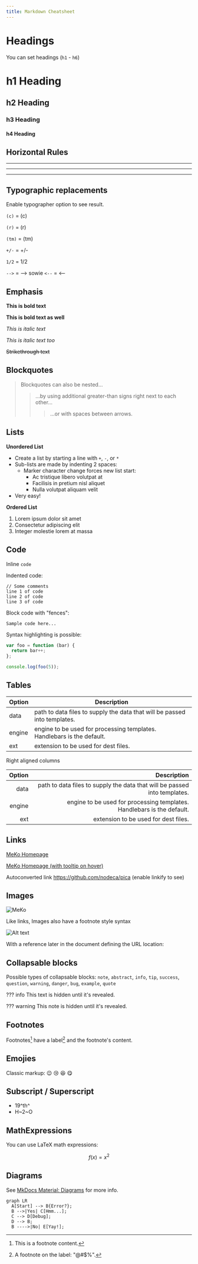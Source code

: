 ```yaml
---
title: Markdown Cheatsheet
---
```

# Headings
You can set headings (`h1` - `h6`)

# h1 Heading
## h2 Heading
### h3 Heading
#### h4 Heading


## Horizontal Rules

___

---

***


## Typographic replacements

Enable typographer option to see result.

`(c)` = (c) 

`(r)` = (r)

`(tm)` = (tm)

`+/-` = +/-

`1/2` = 1/2 

`-->` = --> sowie `<--` = <--


## Emphasis

**This is bold text**

__This is bold text as well__

*This is italic text*

_This is italic text too_

~~Strikethrough text~~


## Blockquotes


> Blockquotes can also be nested...
>> ...by using additional greater-than signs right next to each other...
>>> ...or with spaces between arrows.


## Lists

**Unordered List**

+ Create a list by starting a line with `+`, `-`, or `*`
+ Sub-lists are made by indenting 2 spaces:
  - Marker character change forces new list start:
    * Ac tristique libero volutpat at
    + Facilisis in pretium nisl aliquet
    - Nulla volutpat aliquam velit
+ Very easy!

**Ordered List**

1. Lorem ipsum dolor sit amet
2. Consectetur adipiscing elit
3. Integer molestie lorem at massa


## Code

Inline `code`

Indented code:

    // Some comments
    line 1 of code
    line 2 of code
    line 3 of code


Block code with "fences":

```
Sample code here...
```

Syntax highlighting is possible:

``` js
var foo = function (bar) {
  return bar++;
};

console.log(foo(5));
```

## Tables

| Option | Description |
| ------ | ----------- |
| data   | path to data files to supply the data that will be passed into templates. |
| engine | engine to be used for processing templates. Handlebars is the default. |
| ext    | extension to be used for dest files. |

Right aligned columns

| Option | Description |
| ------:| -----------:|
| data   | path to data files to supply the data that will be passed into templates. |
| engine | engine to be used for processing templates. Handlebars is the default. |
| ext    | extension to be used for dest files. |


## Links

[MeKo Homepage](https://meko.de)

[MeKo Homepage (with tooltip on hover)](http://nodeca.github.io/pica/demo/ "Link zur MeKo Homepage")

Autoconverted link https://github.com/nodeca/pica (enable linkify to see)


## Images

![MeKo](http://meko.de/images/2022/11/15/meko-headquarters-2022-hd.jpg)

Like links, Images also have a footnote style syntax

![Alt text][id]

With a reference later in the document defining the URL location:

[id]: https://octodex.github.com/images/dojocat.jpg  "The Dojocat"


## Collapsable blocks

Possible types of collapsable blocks: `note`, `abstract`, `info`, `tip`, `success`, `question`, `warning`, `danger`, `bug`, `example`, `quote`

??? info
    This text is hidden until it's revealed.

??? warning
    This note is hidden until it's revealed.

## Footnotes

Footnotes[^1] have a label[^@#$%] and the footnote's content.

[^1]: This is a footnote content.
[^@#$%]: A footnote on the label: "@#$%".


## Emojies

Classic markup: :wink: :cry: :laughing: :yum:



## Subscript / Superscript

- 19^th^
- H~2~O

## MathExpressions

You can use LaTeX math expressions:

$$
f(x) = x^2
$$

## Diagrams

See [MkDocs Material: Diagrams](https://squidfunk.github.io/mkdocs-material/reference/diagrams/) for more info.

``` mermaid
graph LR
  A[Start] --> B{Error?};
  B -->|Yes| C[Hmm...];
  C --> D[Debug];
  D --> B;
  B ---->|No| E[Yay!];
```